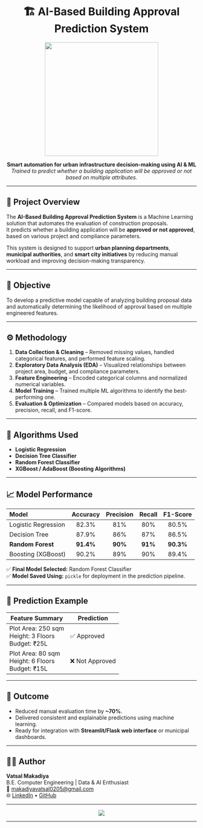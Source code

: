 <h1 align="center">🏗️ AI-Based Building Approval Prediction System</h1>

<p align="center">
  <img src="https://cdn.dribbble.com/users/416610/screenshots/4801105/building-animation.gif" width="300px">
</p>



<p align="center">
  <b>Smart automation for urban infrastructure decision-making using AI & ML</b><br>
  <i>Trained to predict whether a building application will be approved or not based on multiple attributes.</i>
</p>




---

## 🧠 Project Overview
The **AI-Based Building Approval Prediction System** is a Machine Learning solution that automates the evaluation of construction proposals.  
It predicts whether a building application will be **approved or not approved**, based on various project and compliance parameters.  

This system is designed to support **urban planning departments**, **municipal authorities**, and **smart city initiatives** by reducing manual workload and improving decision-making transparency.

---

## 🎯 Objective
To develop a predictive model capable of analyzing building proposal data and automatically determining the likelihood of approval based on multiple engineered features.

---

## ⚙️ Methodology

1. **Data Collection & Cleaning** – Removed missing values, handled categorical features, and performed feature scaling.  
2. **Exploratory Data Analysis (EDA)** – Visualized relationships between project area, budget, and compliance parameters.  
3. **Feature Engineering** – Encoded categorical columns and normalized numerical variables.  
4. **Model Training** – Trained multiple ML algorithms to identify the best-performing one.  
5. **Evaluation & Optimization** – Compared models based on accuracy, precision, recall, and F1-score.  

---

## 🧩 Algorithms Used
- **Logistic Regression**
- **Decision Tree Classifier**
- **Random Forest Classifier**
- **XGBoost / AdaBoost (Boosting Algorithms)**

---

## 📈 Model Performance

| Model | Accuracy | Precision | Recall | F1-Score |
|:------|:----------:|:----------:|:-------:|:---------:|
| Logistic Regression | 82.3% | 81% | 80% | 80.5% |
| Decision Tree | 87.9% | 86% | 87% | 86.5% |
| **Random Forest** | **91.4%** | **90%** | **91%** | **90.3%** |
| Boosting (XGBoost) | 90.2% | 89% | 90% | 89.4% |

✅ **Final Model Selected:** Random Forest Classifier  
✅ **Model Saved Using:** `pickle` for deployment in the prediction pipeline.

---

## 🧪 Prediction Example

| Feature Summary | Prediction |
|-----------------|-------------|
| Plot Area: 250 sqm<br>Height: 3 Floors<br>Budget: ₹25L | ✅ Approved |
| Plot Area: 80 sqm<br>Height: 6 Floors<br>Budget: ₹15L | ❌ Not Approved |

---

## 🚀 Outcome
- Reduced manual evaluation time by **~70%**.  
- Delivered consistent and explainable predictions using machine learning.  
- Ready for integration with **Streamlit/Flask web interface** or municipal dashboards.  

---

## 👨‍💻 Author
**Vatsal Makadiya**  
B.E. Computer Engineering | Data & AI Enthusiast  
📧 [makadiyavatsal0205@gmail.com](mailto:makadiyavatsal0205@gmail.com)  
🌐 [LinkedIn](https://www.linkedin.com/in/makadiyavatsall) • [GitHub](https://github.com/makadiyavatsall)

---

<p align="center">
  <img src="https://capsule-render.vercel.app/api?type=waving&color=0:F59E0B,100:FACC15&height=120&section=footer&text=AI%20Building%20Approval%20Prediction%20System%20🏗️&fontSize=20&fontColor=000000" />
</p>


---



